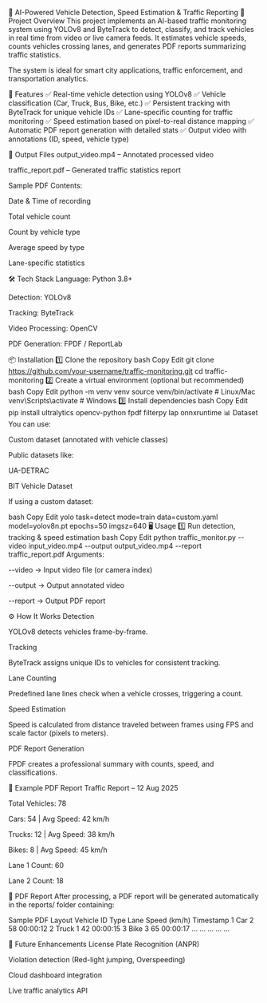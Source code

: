 🚗 AI-Powered Vehicle Detection, Speed Estimation & Traffic Reporting
📌 Project Overview
This project implements an AI-based traffic monitoring system using YOLOv8 and ByteTrack to detect, classify, and track vehicles in real time from video or live camera feeds. It estimates vehicle speeds, counts vehicles crossing lanes, and generates PDF reports summarizing traffic statistics.

The system is ideal for smart city applications, traffic enforcement, and transportation analytics.

🎯 Features
✅ Real-time vehicle detection using YOLOv8
✅ Vehicle classification (Car, Truck, Bus, Bike, etc.)
✅ Persistent tracking with ByteTrack for unique vehicle IDs
✅ Lane-specific counting for traffic monitoring
✅ Speed estimation based on pixel-to-real distance mapping
✅ Automatic PDF report generation with detailed stats
✅ Output video with annotations (ID, speed, vehicle type)

📂 Output Files
output_video.mp4 – Annotated processed video

traffic_report.pdf – Generated traffic statistics report

Sample PDF Contents:

Date & Time of recording

Total vehicle count

Count by vehicle type

Average speed by type

Lane-specific statistics

🛠 Tech Stack
Language: Python 3.8+

Detection: YOLOv8

Tracking: ByteTrack

Video Processing: OpenCV

PDF Generation: FPDF / ReportLab

📦 Installation
1️⃣ Clone the repository
bash
Copy
Edit
git clone https://github.com/your-username/traffic-monitoring.git
cd traffic-monitoring
2️⃣ Create a virtual environment (optional but recommended)
bash
Copy
Edit
python -m venv venv
source venv/bin/activate  # Linux/Mac
venv\Scripts\activate     # Windows
3️⃣ Install dependencies
bash
Copy
Edit
pip install ultralytics opencv-python fpdf filterpy lap onnxruntime
📊 Dataset
You can use:

Custom dataset (annotated with vehicle classes)

Public datasets like:

UA-DETRAC

BIT Vehicle Dataset

If using a custom dataset:

bash
Copy
Edit
yolo task=detect mode=train data=custom.yaml model=yolov8n.pt epochs=50 imgsz=640
🖥️ Usage
1️⃣ Run detection, tracking & speed estimation
bash
Copy
Edit
python traffic_monitor.py --video input_video.mp4 --output output_video.mp4 --report traffic_report.pdf
Arguments:

--video → Input video file (or camera index)

--output → Output annotated video

--report → Output PDF report

⚙️ How It Works
Detection

YOLOv8 detects vehicles frame-by-frame.

Tracking

ByteTrack assigns unique IDs to vehicles for consistent tracking.

Lane Counting

Predefined lane lines check when a vehicle crosses, triggering a count.

Speed Estimation

Speed is calculated from distance traveled between frames using FPS and scale factor (pixels to meters).

PDF Report Generation

FPDF creates a professional summary with counts, speed, and classifications.

📄 Example PDF Report
Traffic Report – 12 Aug 2025

Total Vehicles: 78

Cars: 54 | Avg Speed: 42 km/h

Trucks: 12 | Avg Speed: 38 km/h

Bikes: 8 | Avg Speed: 45 km/h

Lane 1 Count: 60

Lane 2 Count: 18


📄 PDF Report
After processing, a PDF report will be generated automatically in the reports/ folder containing:

Sample PDF Layout
Vehicle ID	Type	Lane	Speed (km/h)	Timestamp
1	Car	2	58	00:00:12
2	Truck	1	42	00:00:15
3	Bike	3	65	00:00:17
...	...	...	...	...


🔮 Future Enhancements
License Plate Recognition (ANPR)

Violation detection (Red-light jumping, Overspeeding)

Cloud dashboard integration

Live traffic analytics API
